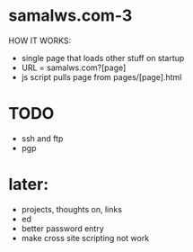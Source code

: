 # samalws.com-3
HOW IT WORKS:
- single page that loads other stuff on startup
- URL = samalws.com?[page]
- js script pulls page from pages/[page].html

# TODO
- ssh and ftp
- pgp

# later:
- projects, thoughts on, links
- ed
- better password entry
- make cross site scripting not work
